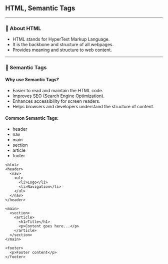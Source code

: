 ##  HTML, Semantic Tags

---

### 🔹 About HTML

- HTML stands for HyperText Markup Language.
- It is the backbone and structure of all webpages.
- Provides meaning and structure to web content.

---

### 🔹 Semantic Tags

####  Why use Semantic Tags?

- Easier to read and maintain the HTML code.
- Improves SEO (Search Engine Optimization).
- Enhances accessibility for screen readers.
- Helps browsers and developers understand the structure of content.

####  Common Semantic Tags:

- header
- nav
- main
- section
- article
- footer

```
<html>
<header>
  <nav>
    <ul>
      <li>Logo</li>
      <li>Navigation</li>
    </ul>
  </nav>
</header>

<main>
  <section>
    <article>
      <h1>Title</h1>
      <p>Content goes here...</p>
    </article>
  </section>
</main>

<footer>
  <p>Footer content</p>
</footer>

```
